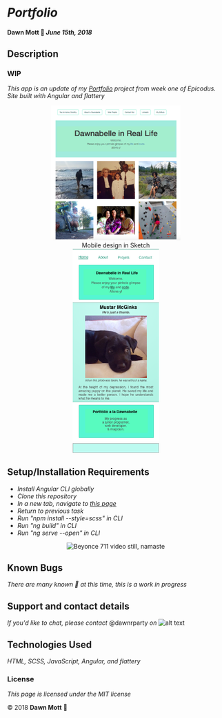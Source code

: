 <!-- Twitter icon from https://github.com/carlsednaoui/gitsocial -->
[1.1]: http://i.imgur.com/tXSoThF.png (twitter icon with padding)

# _Portfolio_

#### **Dawn Mott** :sunrise_over_mountains: _June 15th, 2018_

## Description
### WIP

_This app is an update of my  [Portfolio](https://beyonce.com) project from week one of Epicodus. Site built with Angular and flattery_
<div style="text-align:center"><img src="./src/assets/portfolio1.png" alt="screen shot of portfolio from week one" width="300"><br>
Mobile design in Sketch
<br><img src="./src/assets/mobile-port.png" alt="screen shot of portfolio from week one" width="200"></div>


## Setup/Installation Requirements

* _Install Angular CLI globally_
* _Clone this repository_
* _In a new tab, navigate to [this page](https://youtu.be/OSAOsm1u-OE)_
* _Return to previous task_
* _Run "npm install --style=scss" in CLI_
* _Run "ng build" in CLI_
* _Run "ng serve --open" in CLI_


<div style="text-align:center"><img src="https://imgix.bustle.com/lovelace/uploads/249/78d22db0-5614-0132-4214-0ebc4eccb42f.png?w=614&fit=max&auto=format&q=70" alt="Beyonce 711 video still, namaste" width="300"></div>

## Known Bugs

_There are many known :bug: at this time, this is a work in progress_

## Support and contact details

_If you'd like to chat, please contact_ @dawnrparty _on_ ![alt text][1.1]

## Technologies Used

_HTML, SCSS, JavaScript, Angular, and flattery_

### License

*This page is licensed under the MIT license*

&copy; 2018 **Dawn Mott** :sunrise_over_mountains:
